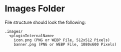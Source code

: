 # Images Folder
File structure should look the following:
```
.images/
  <pluginInternalName>
    icon.png (PNG or WEBP File, 512x512 Pixels)
    banner.png (PNG or WEBP File, 1080x600 Pixels)
```
